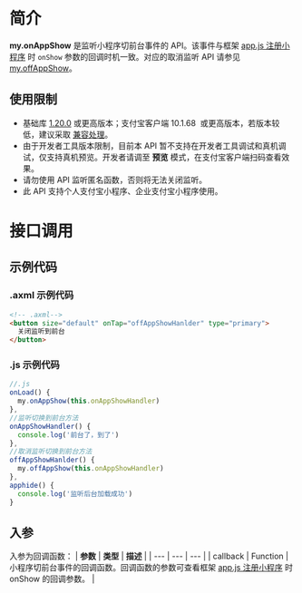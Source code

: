# 简介

**my.onAppShow** 是监听小程序切前台事件的 API。该事件与框架 [app.js 注册小程序](https://opendocs.alipay.com/mini/framework/app-detail) 时 `onShow` 参数的回调时机一致。对应的取消监听 API 请参见 [my.offAppShow](https://opendocs.alipay.com/mini/api/tkohmw)。

## 使用限制

- 基础库 [1.20.0](https://opendocs.alipay.com/mini/framework/lib) 或更高版本；支付宝客户端 10.1.68  或更高版本，若版本较低，建议采取 [兼容处理](https://opendocs.alipay.com/mini/framework/compatibility)。
- 由于开发者工具版本限制，目前本 API 暂不支持在开发者工具调试和真机调试，仅支持真机预览。开发者请调至 **预览** 模式，在支付宝客户端扫码查看效果。
- 请勿使用 API 监听匿名函数，否则将无法关闭监听。
- 此 API 支持个人支付宝小程序、企业支付宝小程序使用。

# 接口调用

## 示例代码

### .axml 示例代码

```html
<!-- .axml-->
<button size="default" onTap="offAppShowHanlder" type="primary">
  关闭监听到前台
</button>
```

### .js 示例代码

```javascript
//.js
onLoad() {
  my.onAppShow(this.onAppShowHandler)
},
//监听切换到前台方法
onAppShowHandler() {
  console.log('前台了，到了')
},
//取消监听切换到前台方法
offAppShowHanlder() {
  my.offAppShow(this.onAppShowHandler)
},
apphide() {
  console.log('监听后台加载成功')
}
```

## 入参

入参为回调函数： | **参数** | **类型** | **描述** | | --- | --- | --- | | callback | Function | 小程序切前台事件的回调函数。回调函数的参数可查看框架 [app.js 注册小程序](https://opendocs.alipay.com/mini/framework/app-detail) 时 onShow 的回调参数。 |
